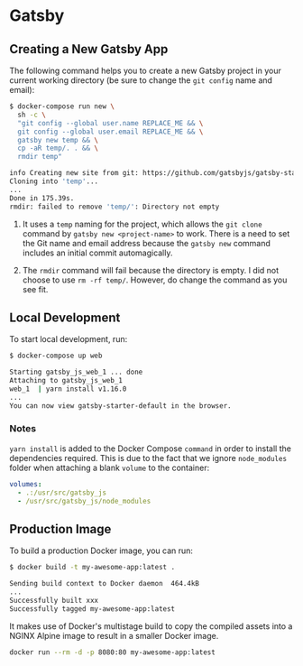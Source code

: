 # Gatsby

## Creating a New Gatsby App

The following command helps you to create a new Gatsby project in your current
working directory (be sure to change the `git config` name and email):

```sh
$ docker-compose run new \
  sh -c \
  "git config --global user.name REPLACE_ME && \
  git config --global user.email REPLACE_ME && \
  gatsby new temp && \
  cp -aR temp/. . && \
  rmdir temp"

info Creating new site from git: https://github.com/gatsbyjs/gatsby-starter-default.git
Cloning into 'temp'...
...
Done in 175.39s.
rmdir: failed to remove 'temp/': Directory not empty
```

1. It uses a `temp` naming for the project, which allows the `git clone` command
   by `gatsby new <project-name>` to work. There is a need to set the Git name
   and email address because the `gatsby new` command includes an initial commit
   automagically.

2. The `rmdir` command will fail because the directory is empty. I did not
   choose to use `rm -rf temp/`. However, do change the command as you see fit.

## Local Development

To start local development, run:

```sh
$ docker-compose up web

Starting gatsby_js_web_1 ... done
Attaching to gatsby_js_web_1
web_1  | yarn install v1.16.0
...
You can now view gatsby-starter-default in the browser.
```

### Notes

`yarn install` is added to the Docker Compose `command` in order to install the
dependencies required. This is due to the fact that we ignore `node_modules`
folder when attaching a blank `volume` to the container:

```yaml
volumes:
  - .:/usr/src/gatsby_js
  - /usr/src/gatsby_js/node_modules
```

## Production Image

To build a production Docker image, you can run:

```sh
$ docker build -t my-awesome-app:latest .

Sending build context to Docker daemon  464.4kB
...
Successfully built xxx
Successfully tagged my-awesome-app:latest
```

It makes use of Docker's multistage build to copy the compiled assets into a
NGINX Alpine image to result in a smaller Docker image.

```sh
docker run --rm -d -p 8080:80 my-awesome-app:latest
```
